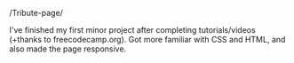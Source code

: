 /Tribute-page/

I've finished my first minor project after completing tutorials/videos (+thanks to freecodecamp.org).
Got more familiar with CSS and HTML, and also made the page responsive.
